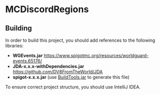 # MCDiscordRegions

## Building

In order to build this project, you should add references to the following libraries:
- **WGEvents.jar** https://www.spigotmc.org/resources/worldguard-events.65176/
- **JDA-x.x.x-withDependencies.jar** https://github.com/DV8FromTheWorld/JDA
- **spigot-x.x.x.jar** (use [BuildTools.jar](https://www.spigotmc.org/wiki/buildtools/) to generate this file)

To ensure correct project structure, you should use IntelliJ IDEA.